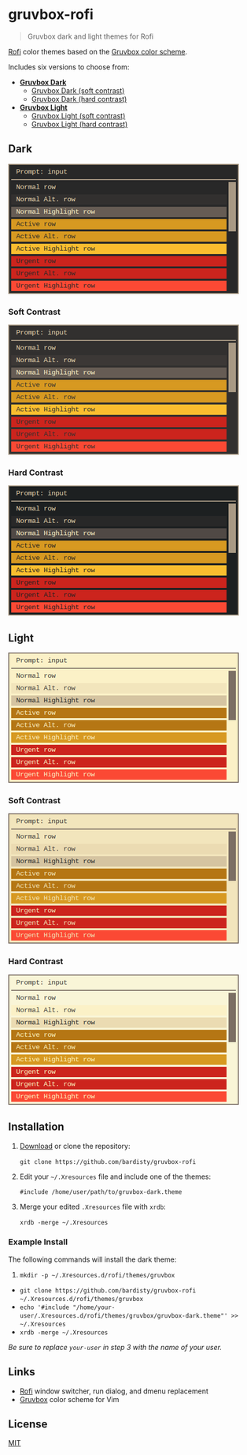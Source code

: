 # gruvbox-rofi

> Gruvbox dark and light themes for Rofi

[Rofi](https://github.com/DaveDavenport/rofi) color themes based on the
[Gruvbox color scheme](https://github.com/morhetz/gruvbox).

Includes six versions to choose from:

- __[Gruvbox Dark](gruvbox-dark.theme)__
  - [Gruvbox Dark (soft contrast)](gruvbox-dark-soft.theme)
  - [Gruvbox Dark (hard contrast)](gruvbox-dark-hard.theme)
- __[Gruvbox Light](gruvbox-light.theme)__
  - [Gruvbox Light (soft contrast)](gruvbox-light-soft.theme)
  - [Gruvbox Light (hard contrast)](gruvbox-light-hard.theme)

## Dark

![gruvbox dark theme screenshot](docs/gruvbox-dark.png "gruvbox dark theme")

### Soft Contrast

![gruvbox dark theme (soft contrast) screenshot](docs/gruvbox-dark-soft.png "gruvbox dark theme (soft contrast)")

### Hard Contrast

![gruvbox dark theme (hard contrast) screenshot](docs/gruvbox-dark-hard.png "gruvbox dark theme (hard contrast)")

## Light

![gruvbox light theme screenshot](docs/gruvbox-light.png "gruvbox light theme")

### Soft Contrast

![gruvbox light theme (soft contrast) screenshot](docs/gruvbox-light-soft.png "gruvbox light theme (soft contrast)")

### Hard Contrast

![gruvbox light theme (hard contrast) screenshot](docs/gruvbox-light-hard.png "gruvbox light theme (hard contrast)")

## Installation

1. [Download](https://github.com/bardisty/gruvbox-rofi/archive/master.zip)
   or clone the repository:

   `git clone https://github.com/bardisty/gruvbox-rofi`

2. Edit your `~/.Xresources` file and include one of the themes:

   ```xdefaults
   #include /home/user/path/to/gruvbox-dark.theme
   ```

3. Merge your edited `.Xresources` file with `xrdb`:

   `xrdb -merge ~/.Xresources`

### Example Install

The following commands will install the dark theme:

1. `mkdir -p ~/.Xresources.d/rofi/themes/gruvbox`
- `git clone https://github.com/bardisty/gruvbox-rofi ~/.Xresources.d/rofi/themes/gruvbox`
- `echo '#include "/home/your-user/.Xresources.d/rofi/themes/gruvbox/gruvbox-dark.theme"' >> ~/.Xresources`
- `xrdb -merge ~/.Xresources`

*Be sure to replace `your-user` in step 3 with the name of your user.*

## Links

- [Rofi](https://github.com/DaveDavenport/rofi) window switcher, run dialog,
  and dmenu replacement
- [Gruvbox](https://github.com/morhetz/gruvbox) color scheme for Vim

## License

[MIT](LICENSE)
